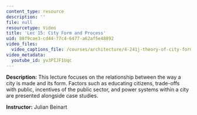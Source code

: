 ```yaml
---
content_type: resource
description: ''
file: null
resourcetype: Video
title: 'Lec 15: City Form and Process'
uid: 88f9cae3-cd44-77c4-6477-a62af5e48892
video_files:
  video_captions_file: /courses/architecture/4-241j-theory-of-city-form-spring-2013/video-lectures/lec-15-city-form-and-process/yv3PIJF1Uqc.vtt
video_metadata:
  youtube_id: yv3PIJF1Uqc
---
```


**Description:** This lecture focuses on the relationship between the way a city is made and its form. Factors such as educating citizens, trade-offs with public, incentives of the public sector, and power systems within a city are presented alongside case studies.

**Instructor:** Julian Beinart